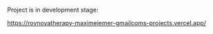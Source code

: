 Project is in development stage:

https://rovnovatherapy-maximejemer-gmailcoms-projects.vercel.app/
